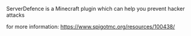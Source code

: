 ServerDefence is a Minecraft plugin which can help you prevent hacker attacks

for more information: https://www.spigotmc.org/resources/100438/
